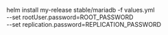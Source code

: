 helm install my-release stable/mariadb -f values.yml \
  --set rootUser.password=ROOT_PASSWORD \
  --set replication.password=REPLICATION_PASSWORD